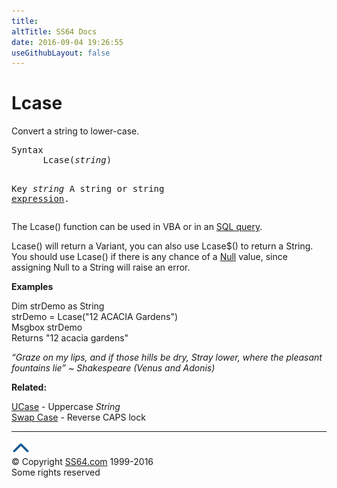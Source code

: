 ```yaml
---
title:
altTitle: SS64 Docs
date: 2016-09-04 19:26:55
useGithubLayout: false
---
```

<!-- #BeginLibraryItem "/Library/head_access.lbi" --><!-- #EndLibraryItem --><h1>Lcase</h1>
<p>  Convert a string to lower-case.</p>
<pre>Syntax
      Lcase(<i>string</i>)

Key
   <i>string</i>    A string or string <a href="stringexpression.html">expression</a>.</pre>
<p>The Lcase() function can be used in VBA or in an <a href="syntax-functions.html">SQL query</a>.</p>
<p><span class="code">Lcase()</span> will return a Variant, you can also use <span class="code">Lcase$()</span> to return a String. <br>
You should use <span class="code">Lcase()</span> if there is any chance of a <a href="syntax-null.html">Null</a> value, since assigning Null to a String will raise an error. </p>
<p><b>Examples</b></p>
<p><span class="code">Dim strDemo as String <br>
strDemo = Lcase("12 ACACIA Gardens")<br>
Msgbox strDemo
<br>
</span>Returns <span class="code">"12 acacia gardens"</span></p>
<p class="quote"><i>“Graze on my lips, and if those hills be dry,  Stray lower, where the pleasant fountains lie” ~ Shakespeare (Venus and Adonis) </i></p>
<p><b>Related:</b></p>
<p><a href="ucase.html">UCase</a> - Uppercase <i>String</i><br>
<a href="../case.html">Swap Case</a> - Reverse CAPS lock</p>
<!-- #BeginLibraryItem "/Library/foot_access.lbi" --><p>
<!-- access -->

<hr>
<div id="bl" class="footer"><a href="lcase.html#"><img src="../images/top.png" width="30" height="22" alt="Back to the Top"></a></div>
<div id="br" class="footer, tagline">© Copyright <a href="http://ss64.com/">SS64.com</a> 1999-2016<br>
Some rights reserved</div><!-- #EndLibraryItem -->

